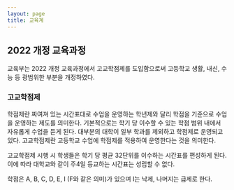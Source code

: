 ```yaml
---
layout: page
title: 교육계
---
```


## 2022 개정 교육과정
교육부는 2022 개정 교육과정에서 고교학점제를 도입함으로써 고등학교 생활, 내신, 수능 등 광범위한 부분을 개정하였다.

### 고교학점제
학점제란 짜여져 있는 시간표대로 수업을 운영하는 학년제와 달리 학점을 기준으로 수업을 운영하는 제도를 의미한다. 기본적으로는 학기 당 이수할 수 있는 학점 범위 내에서 자유롭게 수업을 듣게 된다. 대부분의 대학이 일부 학과를 제외하고 학점제로 운영되고 있다. 고교학점제란 고등학교 수업에 학점제를 적용하여 운영한다는 것을 의미한다.

고교학점제 시행 시 학생들은 학기 당 평균 32단위를 이수하는 시간표를 편성하게 된다. 이에 따라 대학교와 같이 주4일 등교하는 시간표는 성립할 수 없다.

학점은 A, B, C, D, E, I (F와 같은 의미)가 있으며 I는 낙제, 나머지는 급제로 한다.
